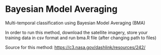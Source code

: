 # Bayesian Model Averaging
Multi-temporal classification using Bayesian Model Averaging (BMA)

In order to run this method, download the satellite imagery, store your training data in csv format and run bma.R file (after changing path to files)

Source for this method:
https://c3.nasa.gov/dashlink/resources/242/


